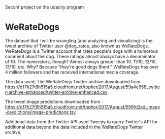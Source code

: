 Seconf project on the udacity program
# WeRateDogs
The dataset that I will be wrangling (and analyzing and visualizing) is the tweet archive of Twitter user @dog_rates, also known as WeRateDogs.
WeRateDogs is a Twitter account that rates people's dogs with a humorous comment about the dog.
These ratings almost always have a denominator of 10. The numerators, though? Almost always greater than 10. 11/10, 12/10, 13/10, etc.
Why? Because "they're good dogs Brent." WeRateDogs has over 4 million followers and has received international media coverage.

The data used;
The WeRateDogs Twitter archive downloaded from https://d17h27t6h515a5.cloudfront.net/topher/2017/August/59a4e958_twitter-archive-enhanced/twitter-archive-enhanced.csv

The tweet image predictions downloaded from : https://d17h27t6h515a5.cloudfront.net/topher/2017/August/599fd2ad_image-predictions/image-predictions.tsv

Additional data from the Twitter API used Tweepy to query Twitter's API for additional data beyond the data included in the WeRateDogs Twitter archive.
